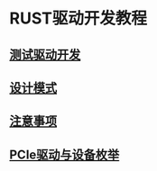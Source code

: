 # RUST驱动开发教程

## [测试驱动开发](./测试驱动开发.md)

## [设计模式](设计模式.md)

## [注意事项](./注意事项.md)

## [PCIe驱动与设备枚举](./PCIe驱动与设备枚举.md)